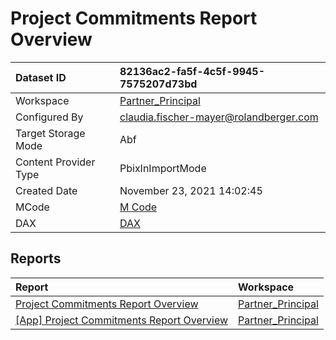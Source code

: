 



# Project Commitments Report Overview

|Dataset ID|82136ac2-fa5f-4c5f-9945-7575207d73bd|
| :--- | :--- |
|Workspace|[Partner_Principal](../Workspaces/Partner_Principal.md)|
|Configured By|claudia.fischer-mayer@rolandberger.com|
|Target Storage Mode|Abf|
|Content Provider Type|PbixInImportMode|
|Created Date|November 23, 2021 14:02:45|
|MCode|[M Code](./Project-Commitments-Report-Overview/mcode.md)|
|DAX|[DAX](./Project-Commitments-Report-Overview/dax.md)|

## Reports

|Report|Workspace|
| :--- | :--- |
|[Project Commitments Report Overview](../Reports/Project-Commitments-Report-Overview.md)|[Partner_Principal](../Workspaces/Partner_Principal.md)|
|[[App] Project Commitments Report Overview](../Reports/[App]-Project-Commitments-Report-Overview.md)|[Partner_Principal](../Workspaces/Partner_Principal.md)|
